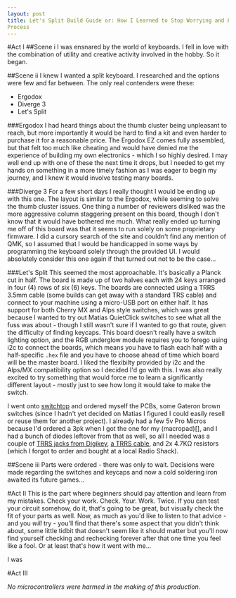 ```yaml
---
layout: post
title: Let's Split Build Guide or: How I Learned to Stop Worrying and Love the
Process
---
```

#Act I
##Scene i
I was ensnared by the world of keyboards. I fell in love with the combination of
utility and creative activity involved in the hobby. So it began.

##Scene ii
I knew I wanted a split keyboard. I researched and the options were few and far
between. The only real contenders were these:
- Ergodox
- Diverge 3
- Let's Split

###Ergodox
I had heard things about the thumb cluster being unpleasant to reach, but more
importantly it would be hard to find a kit and even harder to purchase it for a
reasonable price. The Ergodox EZ comes fully assembled, but that felt too much
like cheating and would have denied me the experience of building my own
electronics - which I so highly desired. I may well end up with one of these the
next time it drops, but I needed to get my hands on something in a more timely
fashion as I was eager to begin my journey, and I knew it would involve testing 
many boards.

###Diverge 3
For a few short days I really thought I would be ending up with this one. The
layout is similar to the Ergodox, while seeming to solve the thumb cluster
issues. One thing a number of reviewers disliked was the more aggressive column
staggering present on this board, though I don't know that it would have
bothered me much. What really ended up turning me off of this board was that it
seems to run solely on some proprietary firmware. I did a cursory search of the
site and couldn't find any mention of QMK, so I assumed that I would be
handicapped in some ways by programming the keyboard solely through the provided
UI. I would absolutely consider this one again if that turned out not to be the
case...

###Let's Split
This seemed the most approachable. It's basically a Planck cut in half. The
board is made up of two halves each with 24 keys arranged in four (4) rows of
six (6) keys. The boards are connected using a TRRS 3.5mm cable (some builds can
get away with a standard TRS cable) and connect to your machine using a
micro-USB port on either half. It has support for both Cherry MX and Alps style
switches, which was great because I wanted to try out Matias QuietClick switches
to see what all the fuss was about - though I still wasn't sure if I wanted to
go that route, given the difficulty of finding keycaps. This board doesn't
really have a switch lighting option, and the RGB underglow module requires you
to forego using i2c to connect the boards, which means you have to flash each
half with a half-specific `.hex` file and you have to choose ahead of time which
board will be the master board. I liked the flexibilty provided by i2c and the
Alps/MX compatibility option so I decided I'd go with this. I was also really
excited to try something that would force me to learn a significantly different
layout - mostly just to see how long it would take to make the switch.

I went onto [switchtop](http://www.switchtop.com) and ordered myself the PCBs,
some Gateron brown switches (since I hadn't yet decided on Matias I figured I
could easily resell or reuse them for another project). I already had a few 5v
Pro Micros because I'd ordered a 3pk when I got the one for my (macropad)[], and
I had a bunch of diodes leftover from that as well, so all I needed was a couple
of [TRRS jacks from Digikey](), [a TRRS cable](), and 2x 4.7KΩ resistors (which
I forgot to order and bought at a local Radio Shack).

##Scene iii
Parts were ordered - there was only to wait. Decisions were made regarding the
switches and keycaps and now a cold soldering iron awaited its future games...

#Act II
This is the part where beginners should pay attention and learn from my
mistakes. Check your work. Check. Your. Work. Twice. If you can test your
circuit somehow, do it, that's going to be great, but visually check the fit of
your parts as well. Now, as much as you'd like to listen to that advice - and you
*will* try - you'll find that there's some aspect that you didn't think about,
some little tidbit that doesn't seem like it should matter but you'll now find
yourself checking and rechecking forever after that one time you feel like a
fool. Or at least that's how it went with me...

I was 

#Act III

_No microcontrollers were harmed in the making of this production._

